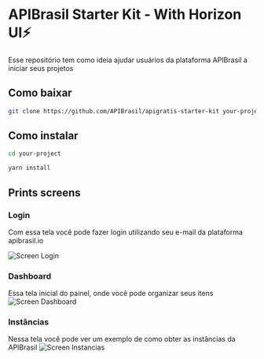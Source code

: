 # APIBrasil Starter Kit - With Horizon UI⚡️

Esse repositório tem como ideia ajudar usuários da plataforma APIBrasil a iniciar seus projetos

## Como baixar
```bash
git clone https://github.com/APIBrasil/apigratis-starter-kit your-project
```

## Como instalar
```bash
cd your-project 
```

```bash
yarn install
```

## Prints screens

### Login
Com essa tela você pode fazer login utilizando seu e-mail da plataforma apibrasil.io

<img src="https://i.imgur.com/uGF5f1r.png" alt="Screen Login" />

### Dashboard

Essa tela inicial do painel, onde você pode organizar seus itens
<img src="https://i.imgur.com/Cxga4Im.png" alt="Screen Dashboard" />

### Instâncias

Nessa tela você pode ver um exemplo de como obter as instâncias da APIBrasil
<img src="https://i.imgur.com/m3bKDj3.png" alt="Screen Instancias" />

